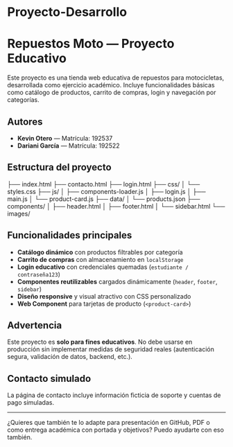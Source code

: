 # Proyecto-Desarrollo
#  Repuestos Moto — Proyecto Educativo

Este proyecto es una tienda web educativa de repuestos para motocicletas, desarrollada como ejercicio académico. Incluye funcionalidades básicas como catálogo de productos, carrito de compras, login y navegación por categorías.

##  Autores

- **Kevin Otero** — Matrícula: 192537  
- **Dariani García** — Matrícula: 192522

##  Estructura del proyecto
├── index.html 
├── contacto.html ├── login.html 
├── css/ 
│   └── styles.css
├── js/ 
│   ├── components-loader.js 
│   ├── login.js 
│   ├── main.js 
│   └── product-card.js 
├── data/ 
│   └── products.json 
├── components/ 
│   ├── header.html 
│   ├── footer.html 
│   └── sidebar.html 
└── images/

##  Funcionalidades principales

- **Catálogo dinámico** con productos filtrables por categoría
- **Carrito de compras** con almacenamiento en `localStorage`
- **Login educativo** con credenciales quemadas (`estudiante / contraseña123`)
- **Componentes reutilizables** cargados dinámicamente (`header`, `footer`, `sidebar`)
- **Diseño responsive** y visual atractivo con CSS personalizado
- **Web Component** para tarjetas de producto (`<product-card>`)

##  Advertencia

Este proyecto es **solo para fines educativos**. No debe usarse en producción sin implementar medidas de seguridad reales (autenticación segura, validación de datos, backend, etc.).

##  Contacto simulado

La página de contacto incluye información ficticia de soporte y cuentas de pago simuladas.

---

¿Quieres que también te lo adapte para presentación en GitHub, PDF o como entrega académica con portada y objetivos? Puedo ayudarte con eso también.